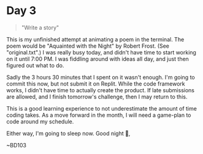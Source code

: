 # Day 3

> "Write a story"

This is my unfinished attempt at animating a poem in the terminal. The poem would be "Aquainted with the Night" by Robert Frost. (See "original.txt".) I was really busy today, and didn't have time to start working on it until 7:00 PM. I was fiddling around with ideas all day, and just then figured out what to do.

Sadly the 3 hours 30 minutes that I spent on it wasn't enough. I'm going to commit this now, but not submit it on Replit. While the code framework works, I didn't have time to actually create the product. If late submissions are allowed, and I finish tomorrow's challenge, then I may return to this.

This is a good learning experience to not underestimate the amount of time coding takes. As a move forward in the month, I will need a game-plan to code around my schedule.

Either way, I'm going to sleep now. Good night 🥱,

~BD103
